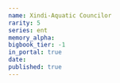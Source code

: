 ```yaml
---
name: Xindi-Aquatic Councilor
rarity: 5
series: ent
memory_alpha:
bigbook_tier: -1
in_portal: true
date:
published: true
---
```



